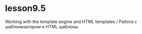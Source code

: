 # lesson9.5
Working with the template engine and HTML templates / Работа с шаблонизатором и HTML шаблоны
